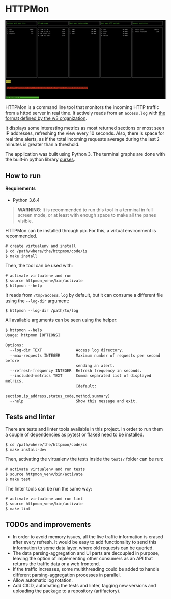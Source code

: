 # HTTPMon

![HTTPMON in action!](/screenshots/screenshot1.png "HTTPMON in action!")

HTTPMon is a command line tool that monitors the incoming HTTP traffic from a httpd server in real time. It actively reads from an `access.log` with [the format defined by the w3 organization](https://www.w3.org/Daemon/User/Config/Logging.html).

It displays some interesting metrics as most returned sections or most seen IP addresses, refreshing the view every 10 seconds. Also, there is space for real time alerts, as if the total incoming requests average during the last 2 minutes is greater than a threshold.

The application was built using Python 3. The terminal graphs are done with the built-in python library [curses](https://docs.python.org/3/library/curses.html).

## How to run

#### Requirements

- Python 3.6.4

> **WARNING**: It is recommended to run this tool in a terminal in full screen mode, or at least with enough space to make all the panes visible.

HTTPMon can be installed through pip. For this, a virtual environment is recommended.

```
# create virtualenv and install
$ cd /path/where/the/httpmon/code/is
$ make install
```

Then, the tool can be used with:

```
# activate virtualenv and run
$ source httpmon_venv/bin/activate
$ httpmon --help
```

It reads from `/tmp/access.log` by default, but it can consume a different file using the `--log-dir` argument:

```
$ httpmon --log-dir /path/to/log
```

All available arguments can be seen using the helper:

```
$ httpmon --help
Usage: httpmon [OPTIONS]

Options:
  --log-dir TEXT               Access log directory.
  --max-requests INTEGER       Maximum number of requests per second before
                               sending an alert.
  --refresh-frequency INTEGER  Refresh frequency in seconds.
  --included-metrics TEXT      Comma separated list of displayed metrics.
                               [default:
                               section,ip_address,status_code,method,summary]
  --help                       Show this message and exit.
```

## Tests and linter

There are tests and linter tools available in this project. In order to run them a couple of dependencies as pytest or flake8 need to be installed.

```
$ cd /path/where/the/httpmon/code/is
$ make install-dev
```

Then, activating the virtualenv the tests inside the `tests/` folder can be run:

```
# activate virtualenv and run tests
$ source httpmon_venv/bin/activate
$ make test
```

The linter tools can be run the same way:

```
# activate virtualenv and run lint
$ source httpmon_venv/bin/activate
$ make lint
```

## TODOs and improvements

- In order to avoid memory issues, all the live traffic information is erased after every refresh. It would be easy to add functionality to send this information to some data layer, where old requests can be queried.
- The data parsing-aggregation and UI parts are decoupled in purpose, leaving the option of implementing other consumers as an API that returns the traffic data or a web frontend.
- If the traffic increases, some multithreading could be added to handle different parsing-aggregation processes in parallel.
- Allow automatic log rotation.
- Add CICD, automating the tests and linter, tagging new versions and uploading the package to a repository (artifactory).
